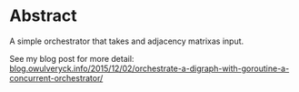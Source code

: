 # Abstract

A simple orchestrator that takes and adjacency matrixas input.

See my blog post for more detail: [blog.owulveryck.info/2015/12/02/orchestrate-a-digraph-with-goroutine-a-concurrent-orchestrator/](http://blog.owulveryck.info/2015/12/02/orchestrate-a-digraph-with-goroutine-a-concurrent-orchestrator/)
